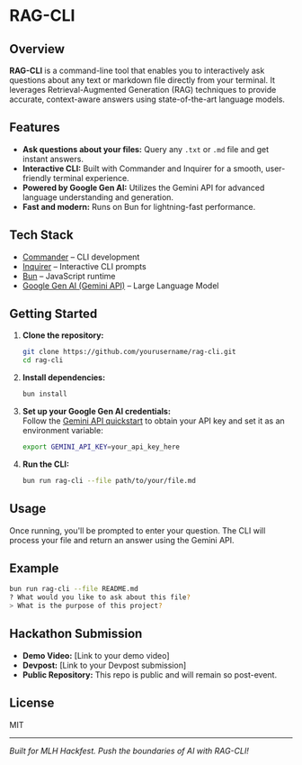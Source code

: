 # RAG-CLI


## Overview

**RAG-CLI** is a command-line tool that enables you to interactively ask questions about any text or markdown file directly from your terminal. It leverages Retrieval-Augmented Generation (RAG) techniques to provide accurate, context-aware answers using state-of-the-art language models.

## Features

- **Ask questions about your files:** Query any `.txt` or `.md` file and get instant answers.
- **Interactive CLI:** Built with Commander and Inquirer for a smooth, user-friendly terminal experience.
- **Powered by Google Gen AI:** Utilizes the Gemini API for advanced language understanding and generation.
- **Fast and modern:** Runs on Bun for lightning-fast performance.

## Tech Stack

- [Commander](https://www.npmjs.com/package/commander) – CLI development
- [Inquirer](https://www.npmjs.com/package/inquirer) – Interactive CLI prompts
- [Bun](https://bun.sh/) – JavaScript runtime
- [Google Gen AI (Gemini API)](https://mlh.link/gemini-quickstart) – Large Language Model

## Getting Started

1. **Clone the repository:**
    ```sh
    git clone https://github.com/yourusername/rag-cli.git
    cd rag-cli
    ```

2. **Install dependencies:**
    ```sh
    bun install
    ```

3. **Set up your Google Gen AI credentials:**  
    Follow the [Gemini API quickstart](https://mlh.link/gemini-quickstart) to obtain your API key and set it as an environment variable:
    ```sh
    export GEMINI_API_KEY=your_api_key_here
    ```

4. **Run the CLI:**
    ```sh
    bun run rag-cli --file path/to/your/file.md
    ```

## Usage

Once running, you'll be prompted to enter your question. The CLI will process your file and return an answer using the Gemini API.

## Example

```sh
bun run rag-cli --file README.md
? What would you like to ask about this file?
> What is the purpose of this project?
```

## Hackathon Submission

- **Demo Video:** [Link to your demo video]
- **Devpost:** [Link to your Devpost submission]
- **Public Repository:** This repo is public and will remain so post-event.

## License

MIT

---

*Built for MLH Hackfest. Push the boundaries of AI with RAG-CLI!*